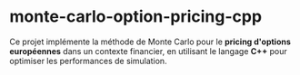 # monte-carlo-option-pricing-cpp
Ce projet implémente la méthode de Monte Carlo pour le **pricing d'options européennes** dans un contexte financier, en utilisant le langage **C++** pour optimiser les performances de simulation.
